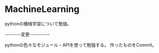 # MachineLearning
 pythonの機械学習について勉強。
 
 --------変更----------
 
 pythonの色々なモジュール・APIを使って勉強する。
 作ったものをCommit。
